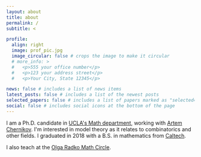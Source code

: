 ```yaml
---
layout: about
title: about
permalink: /
subtitle: <

profile:
  align: right
  image: prof_pic.jpg
  image_circular: false # crops the image to make it circular
  # more_info: >
  #   <p>555 your office number</p>
  #   <p>123 your address street</p>
  #   <p>Your City, State 12345</p>

news: false # includes a list of news items
latest_posts: false # includes a list of the newest posts
selected_papers: false # includes a list of papers marked as "selected={true}"
social: false # includes social icons at the bottom of the page
---
```


I am a Ph.D. candidate in <a href="https://www.math.ucla.edu/">UCLA's Math department</a>, working with <a href="https://www.math.ucla.edu/~chernikov/">Artem Chernikov</a>.
I'm interested in model theory as it relates to combinatorics and other fields.
I graduated in 2018 with a B.S. in mathematics from <a href="http://pma.divisions.caltech.edu/research-and-academics/mathematics">Caltech</a>.

I also teach at the <a href="https://circles.math.ucla.edu/circles/">Olga Radko Math Circle</a>.